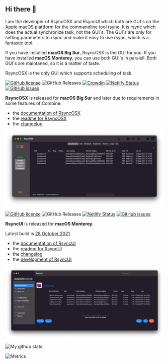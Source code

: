 ## Hi there 👋

I am the developer of RsyncOSX and RsyncUI which both are GUI´s on the Apple macOS plattform for the commandline tool [rsync](https://github.com/WayneD/rsync). It is rsync which does the actual synchronize task, not the GUI´s. The GUI´s are only for setting parameters to rsync and make it easy to use rsync, which is a fantastic tool.

If you have installed **macOS Big Sur**, RsyncOSX is the GUI for you. If you have installed **macOS Monterey**, you can use both GUI´s in paralell. Both GUI´s are maintaned, so it is a matter of taste.

RsyncOSX is the only GUI which supports scheduling of task.

[![GitHub license](https://img.shields.io/github/license/rsyncOSX/RsyncOSX)](https://github.com/rsyncOSX/RsyncOSX/blob/master/Licence.MD) ![GitHub Releases](https://img.shields.io/github/downloads/rsyncosx/RsyncOSX/v6.6.7/total) [![Crowdin](https://badges.crowdin.net/rsyncosx/localized.svg)](https://crowdin.com/project/rsyncosx) [![Netlify Status](https://api.netlify.com/api/v1/badges/d375f6d7-dc9f-4913-ab43-bfd46d172eb2/deploy-status)](https://app.netlify.com/sites/rsyncosx/deploys) [![GitHub issues](https://img.shields.io/github/issues/rsyncOSX/RsyncOSX)](https://github.com/rsyncOSX/RsyncOSX/issues)

**RsyncOSX** is released for **macOS Big Sur** and later due to requirements in some features of Combine.

- the [documentation of RsyncOSX](https://rsyncosx.netlify.app/)
- the [readme for RsyncOSX](https://github.com/rsyncOSX/RsyncOSX/blob/master/RsyncOSX.md)
- the [changelog](https://rsyncosx.netlify.app/post/changelog/)

![](images/rsyncosx.png)

[![GitHub license](https://img.shields.io/github/license/rsyncOSX/RsyncUI)](https://github.com/rsyncOSX/RsyncUI/blob/main/Licence.MD) ![GitHub Releases](https://img.shields.io/github/downloads/rsyncosx/RsyncUI/v1.2.2/total) [![Netlify Status](https://api.netlify.com/api/v1/badges/1d14d49b-ff14-4142-b135-771db071b58a/deploy-status)](https://app.netlify.com/sites/rsyncui/deploys) [![GitHub issues](https://img.shields.io/github/issues/rsyncOSX/RsyncUI)](https://github.com/rsyncOSX/RsyncUI/issues)

**RsyncUI** is released for **macOS Monterey**.

Latest build is [28 October 2021](https://github.com/rsyncOSX/RsyncUI/releases).

  - the [documentation of RsyncUI](https://rsyncui.netlify.app/)
  - the [readme for RsyncUI](https://github.com/rsyncOSX/RsyncUI/)
  - the [changelog](https://rsyncui.netlify.app/post/changelog/)
  - the [development of RsyncUI](https://rsyncui.netlify.app/post/development/)

![](images/rsyncui.png)

![My github stats](https://github-readme-stats.vercel.app/api?username=rsyncOSX&show_icons=true&hide_border=true&theme=dark)

![Metrics](https://metrics.lecoq.io/rsyncOSX?template=classic&config.timezone=Europe%2FOslo)
